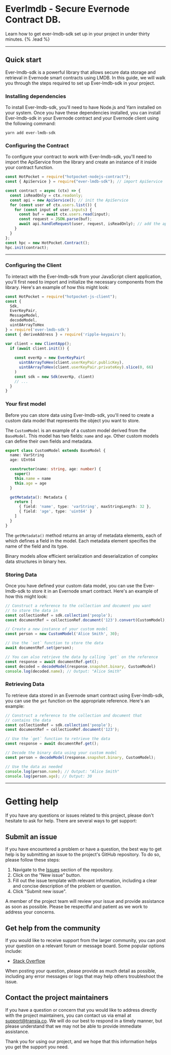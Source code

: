 # Everlmdb - Secure Evernode Contract DB.

Learn how to get ever-lmdb-sdk set up in your project in under thirty minutes. {% .lead %}

---

## Quick start

Ever-lmdb-sdk is a powerful library that allows secure data storage and retrieval in Evernode smart contracts using LMDB. In this guide, we will walk you through the steps required to set up Ever-lmdb-sdk in your project.

### Installing dependencies

To install Ever-lmdb-sdk, you'll need to have Node.js and Yarn installed on your system. Once you have these dependencies installed, you can install Ever-lmdb-sdk in your Evernode contract and your Evernode client using the following command:

```shell
yarn add ever-lmdb-sdk
```

### Configuring the Contract

To configure your contract to work with Ever-lmdb-sdk, you'll need to import the ApiService from the library and create an instance of it inside your contract function.

```ts
const HotPocket = require("hotpocket-nodejs-contract");
const { ApiService } = require("ever-lmdb-sdk"); // import ApiService

const contract = async (ctx) => {
  const isReadOnly = ctx.readonly;
  const api = new ApiService(); // init the ApiService
  for (const user of ctx.users.list()) {
    for (const input of user.inputs) {
      const buf = await ctx.users.read(input);
      const request = JSON.parse(buf);
      await api.handleRequest(user, request, isReadOnly); // add the api handler
    }
  }
};
const hpc = new HotPocket.Contract();
hpc.init(contract);
```

---

### Configuring the Client

To interact with the Ever-lmdb-sdk from your JavaScript client application, you'll first need to import and initialize the necessary components from the library. Here's an example of how this might look:

```ts
const HotPocket = require("hotpocket-js-client");
const {
  Sdk,
  EverKeyPair,
  MessageModel,
  decodeModel,
  uint8ArrayToHex
} = require('ever-lmdb-sdk')
const { deriveAddress } = require('ripple-keypairs');

var client = new ClientApp();
  if (await client.init()) {
    
    const everKp = new EverKeyPair(
      uint8ArrayToHex(client.userKeyPair.publicKey), 
      uint8ArrayToHex(client.userKeyPair.privateKey).slice(0, 66)
    )
    const sdk = new Sdk(everKp, client)
    // ...
  }
}
```

### Your first model

Before you can store data using Ever-lmdb-sdk, you'll need to create a custom data model that represents the object you want to store.

The `CustomModel` is an example of a custom model derived from the `BaseModel`. This model has two fields: `name` and `age`. Other custom models can define their own fields and metadata.

```ts
export class CustomModel extends BaseModel {
  name: VarString
  age: UInt64

  constructor(name: string, age: number) {
    super()
    this.name = name
    this.age = age
  }

  getMetadata(): Metadata {
    return [
      { field: 'name', type: 'varString', maxStringLength: 32 },
      { field: 'age', type: 'uint64' }
    ]
  }
}
```

The `getMetadata()` method returns an array of metadata elements, each of which defines a field in the model. Each metadata element specifies the name of the field and its type.

Binary models allow efficient serialization and deserialization of complex data structures in binary hex.

### Storing Data

Once you have defined your custom data model, you can use the Ever-lmdb-sdk to store it in an Evernode smart contract. Here's an example of how this might look:

```ts
// Construct a reference to the collection and document you want 
// to store the data in
const collectionRef = sdk.collection('people');
const documentRef = collectionRef.document('123').convert(CustomModel);

// Create a new instance of your custom model
const person = new CustomModel('Alice Smith', 30);

// Use the `set` function to store the data
await documentRef.set(person);

// You can also retrieve the data by calling `get` on the reference
const response = await documentRef.get();
const decoded = decodeModel(response.snapshot.binary, CustomModel)
console.log(decoded.name); // Output: "Alice Smith"
```

### Retrieving Data

To retrieve data stored in an Evernode smart contract using Ever-lmdb-sdk, you can use the `get` function on the appropriate reference. Here's an example:

```ts
// Construct a reference to the collection and document that 
// contains the data
const collectionRef = sdk.collection('people');
const documentRef = collectionRef.document('123');

// Use the `get` function to retrieve the data
const response = await documentRef.get();

// Decode the binary data using your custom model
const person = decodeModel(response.snapshot.binary, CustomModel);

// Use the data as needed
console.log(person.name); // Output: "Alice Smith"
console.log(person.age); // Output: 30
```

---

# Getting help

If you have any questions or issues related to this project, please don't hesitate to ask for help. There are several ways to get support:

## Submit an issue

If you have encountered a problem or have a question, the best way to get help is by submitting an issue to the project's GitHub repository. To do so, please follow these steps:

1. Navigate to the [Issues](https://github.com/Transia-RnD/ever-lmdb) section of the repository.
2. Click on the "New issue" button.
3. Fill out the issue template with relevant information, including a clear and concise description of the problem or question.
4. Click "Submit new issue".

A member of the project team will review your issue and provide assistance as soon as possible. Please be respectful and patient as we work to address your concerns.

## Get help from the community

If you would like to receive support from the larger community, you can post your question on a relevant forum or message board. Some popular options include:

- [Stack Overflow](https://stackoverflow.com)

When posting your question, please provide as much detail as possible, including any error messages or logs that may help others troubleshoot the issue.

## Contact the project maintainers

If you have a question or concern that you would like to address directly with the project maintainers, you can contact us via email at [support@transia.co](support@example.co). We will do our best to respond in a timely manner, but please understand that we may not be able to provide immediate assistance.

Thank you for using our project, and we hope that this information helps you get the support you need.
